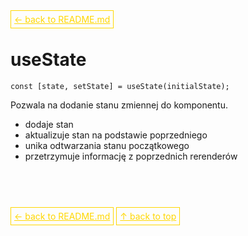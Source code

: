 <a href='../../README.md' id='top' style='border: 1px solid gold; padding: 5px; color: gold'>← back to README.md</a>

# useState

`const [state, setState] = useState(initialState);`

Pozwala na dodanie stanu zmiennej do komponentu.
- dodaje stan
- aktualizuje stan na podstawie poprzedniego
- unika odtwarzania stanu początkowego
- przetrzymuje informację z poprzednich rerenderów

<br/>
<br/>
<br/>

<a href='../../README.md' id='top' style='border: 1px solid gold; padding: 5px; color: gold'>← back to README.md</a>
<a href='#top' style='border: 1px solid gold; padding: 5px; color: gold'>↑ back to top</a>
